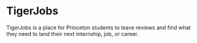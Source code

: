 # TigerJobs
TigerJobs is a place for Princeton students to leave reviews and find what they need to land their next internship, job, or career.
